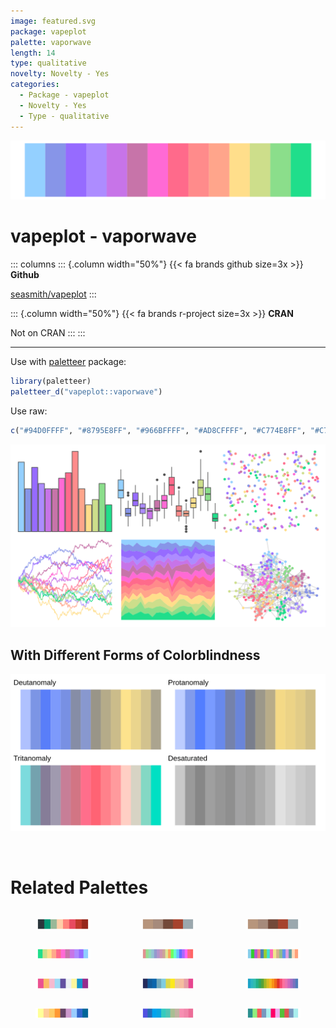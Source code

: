 ```yaml
---
image: featured.svg
package: vapeplot
palette: vaporwave
length: 14
type: qualitative
novelty: Novelty - Yes
categories:
  - Package - vapeplot
  - Novelty - Yes
  - Type - qualitative
---
```


![](featured.svg)

# vapeplot - vaporwave 

::: columns
::: {.column width="50%"}
{{< fa brands github size=3x >}}
**Github**

[seasmith/vapeplot](https://github.com/seasmith/vapeplot)
:::

::: {.column width="50%"}
{{< fa brands r-project size=3x >}}
**CRAN**

Not on CRAN
:::
:::

<hr> 

Use with [paletteer](https://emilhvitfeldt.github.io/paletteer/) package:

```r
library(paletteer)
paletteer_d("vapeplot::vaporwave")
```

Use raw:

```r
c("#94D0FFFF", "#8795E8FF", "#966BFFFF", "#AD8CFFFF", "#C774E8FF", "#C774A9FF", "#FF6AD5FF", "#FF6A8BFF", "#FF8B8BFF", "#FFA58BFF", "#FFDE8BFF", "#CDDE8BFF", "#8BDE8BFF", "#20DE8BFF")
``` 

![](examples.png) <br>

## With Different Forms of Colorblindness

![](colorblind.svg) 

<br>

# Related Palettes

<div class="list" style="display: grid; grid-template-columns: auto auto auto;"> <figure class="figure">
<a href="../../awtools/a_palette/"> <img src="../../awtools/a_palette/featured.svg" style="width: 100%;" class="figure-img"></a>
</figure> <figure class="figure">
<a href="../../ButterflyColors/hamadryas_feronia/"> <img src="../../ButterflyColors/hamadryas_feronia/featured.svg" style="width: 100%;" class="figure-img"></a>
</figure> <figure class="figure">
<a href="../../ButterflyColors/hamadryas_feronia/"> <img src="../../ButterflyColors/hamadryas_feronia/featured.svg" style="width: 100%;" class="figure-img"></a>
</figure> <figure class="figure">
<a href="../../vapoRwave/vapoRwave/"> <img src="../../vapoRwave/vapoRwave/featured.svg" style="width: 100%;" class="figure-img"></a>
</figure> <figure class="figure">
<a href="../../palettesForR/Pastels/"> <img src="../../palettesForR/Pastels/featured.svg" style="width: 100%;" class="figure-img"></a>
</figure> <figure class="figure">
<a href="../../miscpalettes/pastel/"> <img src="../../miscpalettes/pastel/featured.svg" style="width: 100%;" class="figure-img"></a>
</figure> <figure class="figure">
<a href="../../yarrr/pony/"> <img src="../../yarrr/pony/featured.svg" style="width: 100%;" class="figure-img"></a>
</figure> <figure class="figure">
<a href="../../beyonce/X66/"> <img src="../../beyonce/X66/featured.svg" style="width: 100%;" class="figure-img"></a>
</figure> <figure class="figure">
<a href="../../ggthemes/Hue_Circle/"> <img src="../../ggthemes/Hue_Circle/featured.svg" style="width: 100%;" class="figure-img"></a>
</figure> <figure class="figure">
<a href="../../trekcolors/lcars_2357/"> <img src="../../trekcolors/lcars_2357/featured.svg" style="width: 100%;" class="figure-img"></a>
</figure> <figure class="figure">
<a href="../../beyonce/X74/"> <img src="../../beyonce/X74/featured.svg" style="width: 100%;" class="figure-img"></a>
</figure> <figure class="figure">
<a href="../../ggthemes/hc_darkunica/"> <img src="../../ggthemes/hc_darkunica/featured.svg" style="width: 100%;" class="figure-img"></a>
</figure> 
</div>
